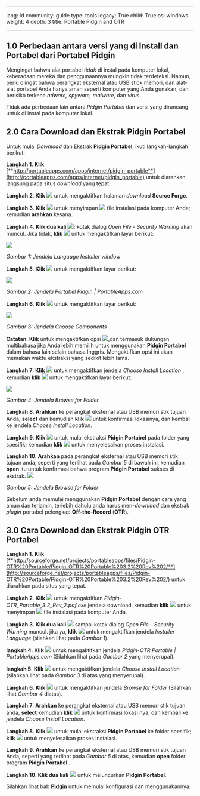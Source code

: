 

---

lang: id
community: guide
type: tools
legacy: True
child: True
os: windows
weight: 4
depth: 3
title: Portable Pidgin and OTR

---

## 1.0 Perbedaan antara versi yang di Install dan Portabel dari Portabel Pidgin ##

Mengingat bahwa alat portabel *tidak* di instal pada komputer lokal, keberadaan mereka dan penggunaannya mungkin tidak terdeteksi. Namun, perlu diingat bahwa perangkat eksternal atau USB stick memori, dan alat-alat portabel Anda hanya aman seperti komputer yang Anda gunakan, dan berisiko terkena *adware, spyware, malware*, dan *virus*.


Tidak ada perbedaan lain antara *Pidgin Portabel* dan versi yang dirancang untuk di instal pada komputer lokal.


## 2.0 Cara Download dan Ekstrak Pidgin Portabel ##

Untuk mulai *Download* dan Ekstrak **Pidgin Portabel**, ikuti langkah-langkah berikut:

**Langkah 1**. **Klik** [**http://portableapps.com/apps/internet/pidgin_portable**](http://portableapps.com/apps/internet/pidgin_portable) untuk diarahkan langsung pada situs *download* yang tepat.

**Langkah 2**. **Klik** ![](/sbox/screen/pidginportable-en/01.png) untuk mengaktifkan halaman *download* **Source Forge**.

**Langkah 3**. **Klik** ![](/sbox/screen/pidginportable-en/02.png) untuk menyimpan ![](/sbox/screen/pidginportable-en/03.png) file instalasi pada komputer Anda; kemudian **arahkan** kesana.

**Langkah 4**. **Klik dua kali** ![](/sbox/screen/pidginportable-en/03.png); kotak dialog *Open File - Security Warning* akan muncul. Jika tidak, **klik** ![](/sbox/screen/pidginportable-en/04.png) untuk mengaktifkan layar berikut:

![](/sbox/screen/pidginportable-en/05.png)

*Gambar 1: Jendela Language Installer window*

**Langkah 5**. **Klik** ![](/sbox/screen/pidginportable-en/06.png) untuk mengaktifkan layar berikut:

![](/sbox/screen/pidginportable-en/07.png)

*Gambar 2: Jendela Portabel Pidgin | PortableApps.com*

**Langkah 6**. **Klik** ![](/sbox/screen/pidginportable-en/08.png) untuk mengaktifkan layar berikut:

![](/sbox/screen/pidginportable-en/09.png)

*Gambar 3: Jendela Choose Components*

**Catatan**: **Klik** untuk mengaktifkan opsi ![](/sbox/screen/pidginportable-en/10.png),dan termasuk dukungan multibahasa jika Anda lebih memilih untuk menggunakan **Pidgin Portabel** dalam bahasa lain selain bahasa Inggris. Mengaktifkan opsi ini akan memakan waktu ekstraksi yang sedikit lebih lama. 

**Langkah 7**. **Klik** ![](/sbox/screen/pidginportable-en/08.png) untuk mengaktifkan jendela *Choose Install Location* , kemudian **klik** ![](/sbox/screen/pidginportable-en/11.png) untuk mengaktifkan layar berikut:

![](/sbox/screen/pidginportable-en/12.png)

*Gambar 4: Jendela Browse for Folder*

**Langkah 8**. **Arahkan** ke perangkat eksternal atau USB memori stik tujuan Anda, **select**  dan kemudian **klik** ![](/sbox/screen/pidginportable-en/13.png) untuk konfirmasi lokasinya, dan kembali ke jendela *Choose Install Location*. 

**Langkah 9**. **Klik** ![](/sbox/screen/pidginportable-en/14.png) untuk mulai ekstraksi **Pidgin Portabel** pada folder yang spesifik; kemudian **klik** ![](/sbox/screen/pidginportable-en/15.png) untuk menyelesaikan proses instalasi.

**Langkah 10**. **Arahkan** pada perangkat eksternal atau USB memori stik tujuan anda, seperti yang terlihat pada  *Gambar 5* di bawah ini, kemudian **open** itu untuk konfirmasi bahwa program **Pidgin Portabel** sukses di ekstrak. 
![](/sbox/screen/pidginportable-en/16.png)

*Gambar 5: Jendela Browse for Folder*

Sebelum anda memulai menggunakan **Pidgin Portabel** dengan cara yang aman dan terjamin, terlebih dahulu anda harus men-*download* dan ekstrak *plugin* portabel pelengkap **Off-the-Record** (**OTR**). 


## 3.0 Cara Download dan Ekstrak Pidgin OTR Portabel ##

**Langkah 1**. **Klik** [**http://sourceforge.net/projects/portableapps/files/Pidgin-OTR%20Portable/Pidgin-OTR%20Portable%203.2%20Rev%202/**](http://sourceforge.net/projects/portableapps/files/Pidgin-OTR%20Portable/Pidgin-OTR%20Portable%203.2%20Rev%202/) untuk diarahkan pada situs yang tepat.

**Langkah 2**. **Klik** ![](/sbox/screen/pidginportable-en/17.png) untuk mengaktifkan *Pidgin-OTR_Portable_3.2_Rev_2.paf.exe* jendela download, kemudian **klik** ![](/sbox/screen/pidginportable-en/02.png) untuk menyimpan 
![](/sbox/screen/pidginportable-en/18.png) file instalasi pada komputer Anda.

**Langkah 3**. **Klik dua kali** ![](/sbox/screen/pidginportable-en/18.png) sampai kotak dialog *Open File - Security Warning* muncul. jika ya, **klik** ![](/sbox/screen/pidginportable-en/04.png) untuk mengaktifkan jendela *Installer Language* (silahkan lihat pada *Gambar 1*).

**langkah 4**. **Klik** ![](/sbox/screen/pidginportable-en/06.png) untuk mengaktifkan jendela *Pidgin-OTR Portable | PortableApps.com*  (Silahkan lihat pada *Gambar 2* yang menyerupai).

**langkah 5**. **Klik** ![](/sbox/screen/pidginportable-en/08.png) untuk mengaktifkan jendela *Choose Install Location* (silahkan lihat pada *Gambar 3* di atas yang menyerupai).

**Langkah 6**. **Klik** ![](/sbox/screen/pidginportable-en/11.png) untuk mengaktifkan jendela *Browse for Folder* (Silahkan lihat *Gambar 4* diatas). 

**Langkah 7**. **Arahkan** ke perangkat eksternal atau USB memori stik tujuan anda, **select** kemudian **klik** ![](/sbox/screen/pidginportable-en/13.png) untuk konfirmasi lokasi nya, dan kembali ke jendela *Choose Install Location*.

**Langkah 8**. **Klik** ![](/sbox/screen/pidginportable-en/14.png) untuk mulai ekstraksi  **Pidgin Portabel** ke folder spesifik; **klik** ![](/sbox/screen/pidginportable-en/15.png) untuk menyelesaikan proses instalasi.

**Langkah 9**. **Arahkan** ke perangkat eksternal atau USB memori stik tujuan Anda, seperti yang terlihat pada *Gambar 5* di atas, kemudian **open** folder program **Pidgin Portabel** .

**Langkah 10**. **Klik dua kali** ![](/sbox/screen/pidginportable-en/19.png) untuk meluncurkan **Pidgin Portabel**.

Silahkan lihat bab [**Pidgin**](/id/pidgin) untuk memulai konfigurasi dan menggunakannya.

